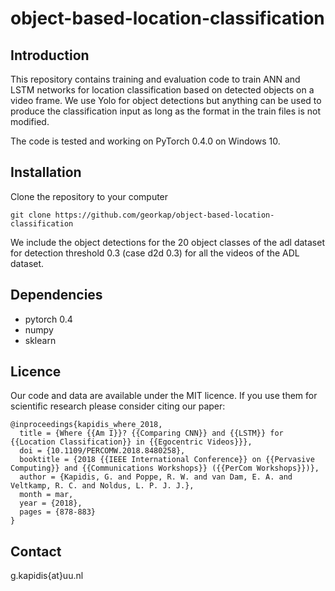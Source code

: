 # object-based-location-classification

## Introduction

This repository contains training and evaluation code to train ANN and LSTM networks for location classification based on detected objects on a video frame.
We use Yolo for object detections but anything can be used to produce the classification input as long as the format in the train files is not modified.

The code is tested and working on PyTorch 0.4.0 on Windows 10.

## Installation

Clone the repository to your computer
``` 
git clone https://github.com/georkap/object-based-location-classification 
```
We include the object detections for the 20 object classes of the adl dataset for detection threshold 0.3 (case d2d 0.3) for all the videos of the ADL dataset.

## Dependencies
* pytorch 0.4
* numpy
* sklearn

## Licence
Our code and data are available under the MIT licence. If you use them for scientific research please consider citing our paper:
```
@inproceedings{kapidis_where_2018,
  title = {Where {{Am I}}? {{Comparing CNN}} and {{LSTM}} for {{Location Classification}} in {{Egocentric Videos}}},
  doi = {10.1109/PERCOMW.2018.8480258},
  booktitle = {2018 {{IEEE International Conference}} on {{Pervasive Computing}} and {{Communications Workshops}} ({{PerCom Workshops}})},
  author = {Kapidis, G. and Poppe, R. W. and van Dam, E. A. and Veltkamp, R. C. and Noldus, L. P. J. J.},
  month = mar,
  year = {2018},
  pages = {878-883}
}
```

## Contact
g.kapidis{at}uu.nl
